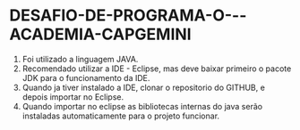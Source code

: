 # DESAFIO-DE-PROGRAMA-O---ACADEMIA-CAPGEMINI

1. Foi utilizado a linguagem JAVA.
2. Recomendado utilizar a IDE - Eclipse, mas deve baixar primeiro o pacote JDK para o funcionamento da IDE.
3. Quando ja tiver instalado a IDE, clonar o repositorio do GITHUB, e depois importar no Eclipse.
4. Quando importar no eclipse as bibliotecas internas do java serão instaladas automaticamente para o projeto funcionar.
